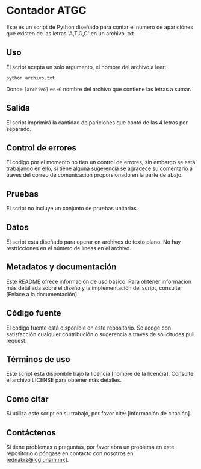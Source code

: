 # Contador ATGC

Este es un script de Python diseñado para contar el numero de apariciónes que existen de las letras 'A,T,G,C' en un archivo .txt.

## Uso
El script acepta un solo argumento, el nombre del archivo a leer:
```
python archivo.txt
```
Donde `[archivo]` es el nombre del archivo que contiene las letras a sumar.
## Salida

El script imprimirá la cantidad de pariciones que contó de las 4 letras por separado.

## Control de errores

El codigo por el momento no tien un control de errores, sin embargo se está trabajando en ello, si tiene alguna sugerencia se agradece su comentario a traves del correo de comunicación proporsionado en la parte de abajo. 

## Pruebas

El script no incluye un conjunto de pruebas unitarias.

## Datos
El script está diseñado para operar en archivos de texto plano. No hay restricciones en el número de líneas en el archivo.

## Metadatos y documentación
Este README ofrece información de uso básico. Para obtener información más detallada sobre el diseño y la implementación del script, consulte [Enlace a la documentación].

## Código fuente
El código fuente está disponible en este repositorio. Se acoge con satisfacción cualquier contribución o sugerencia a través de solicitudes pull request.

## Términos de uso

Este script está disponible bajo la licencia [nombre de la licencia]. Consulte el archivo LICENSE para obtener más detalles.

## Como citar

Si utiliza este script en su trabajo, por favor cite: [información de citación].

## Contáctenos

Si tiene problemas o preguntas, por favor abra un problema en este repositorio o póngase en contacto con nosotros en: [ednakrz@lcg.unam.mx].
